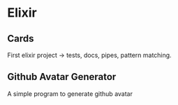 # Elixir

## Cards
First elixir project -> tests, docs, pipes, pattern matching.

## Github Avatar Generator
A simple program to generate github avatar
